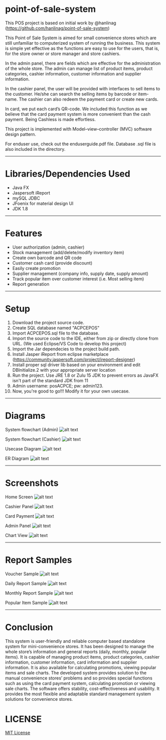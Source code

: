 # point-of-sale-system

This POS project is based on initial work by @hanlinag (https://github.com/hanlinag/point-of-sale-system)

This Point of Sale System is aimed for small convenience stores which are still unfamiliar to computerized system of running the business. This system is simple yet effective as the functions are easy to use for the users, that is, for the store owner or store manager and store cashiers.

In the admin panel, there are fields which are effective for the administration of the whole store. The admin can manage list of product items, product categories, cashier information, customer information and supplier information.

In the cashier panel, the user will be provided with interfaces to sell items to the customer. He/she can search the selling items by barcode or item-name. The cashier can also redeem the payment card or create new cards.

In card, we put each card’s QR-code. We included this function as we believe that the card payment system is more convenient than the cash payment. Being Cashless is made effortless.

This project is implemented with Model–view–controller (MVC) software design pattern.

For enduser use, check out the enduserguide.pdf file. 
Database .sql file is also included in the directory.

<hr>

# Libraries/Dependencies Used
- Java FX
- Jaspersoft iReport
- mySQL JDBC
- JFoenix for material design UI
- JDK 1.8

<hr>

# Features 
- User authorization (admin, cashier)
- Stock management (add/delete/modify inventory item)
- Create own barcode and QR code
- Customer cash card (provide discount)
- Easily create promotion
- Supplier management (company info, supply date, supply amount)
- Track popular item over customer interest (i.e. Most selling item)
- Report generation

<hr>

# Setup
1. Download the project source code.
2. Create SQL database named "ACPCEPOS"
3. Import ACPCEPOS.sql file to the database. 
4. Import the source code to the IDE, either from zip or directly clone from URL. (We used Eclipse/VS Code to develop this project)
5. Import the Jar dependecies to the project build path.
6. Install Jasper iReport from eclipse marketplace (https://community.jaspersoft.com/project/ireport-designer) 
7. Install proper sql driver lib based on your environment and edit DBInitialize.2 with your appropriate server location
8. Run the project. Use JRE 1.8 or Zulu 15 JDK to prevent errors as JavaFX isn't part of the standard JDK from 11
9. Admin username: posACPCE; pw: admin123.
10. Now, you're good to go!!! Modify it for your own usecase. 

<hr>

# Diagrams
System flowchart (Admin)
![alt text](https://raw.githubusercontent.com/spandu500/point-of-sale-system/master/images/adminflowchart.png)

System flowchart (Cashier)
![alt text](https://github.com/spandu500/point-of-sale-system/blob/master/images/cashierflowchart.png?raw=true)

Usecase Diagram
![alt text](https://github.com/spandu500/point-of-sale-system/blob/master/images/ucscasefinal.png?raw=true)


ER Diagram
![alt text](https://github.com/spandu500/point-of-sale-system/blob/master/images/ER%20Final.png?raw=true)

<hr>

# Screenshots
Home Screen
![alt text](https://github.com/spandu500/point-of-sale-system/blob/master/images/home.png?raw=true)

Cashier Panel
![alt text](https://github.com/spandu500/point-of-sale-system/blob/master/images/cashier.png?raw=true)

Card Payment
![alt text](https://github.com/spandu500/point-of-sale-system/blob/master/images/cardpayment.png?raw=true)

Admin Panel
![alt text](https://github.com/spandu500/point-of-sale-system/blob/master/images/admin.png?raw=true)

Chart View
![alt text](https://github.com/spandu500/point-of-sale-system/blob/master/images/chart.png?raw=true)


<hr>

# Report Samples
Voucher Sample
![alt text](https://github.com/spandu500/point-of-sale-system/blob/master/images/voucher.png?raw=true)

Daily Report Sample
![alt text](https://github.com/spandu500/point-of-sale-system/blob/master/images/dailysale.png?raw=true)

Monthly Report Sample
![alt text](https://github.com/spandu500/point-of-sale-system/blob/master/images/monthlysale.png?raw=true)

Popular Item Sample
![alt text](https://github.com/spandu500/point-of-sale-system/blob/master/images/popularitem.png?raw=true) 


<hr>

# Conclusion
This system is user-friendly and reliable computer based standalone system for mini-convenience stores. It has been designed to manage the whole store’s information and general reports (daily, monthly, popular items). It is capable of managing product items, product categories, cashier information, customer information, card information and supplier information. It is also available for calculating promotions, viewing popular items and sale charts. The developed system provides solution to the manual convenience stores’ problems and so provides special functions such as using the card payment system, calculating promotion or viewing sale charts. The software offers stability, cost-effectiveness and usability. It provides the most flexible and adaptable standard management system solutions for convenience stores.

# LICENSE
[MIT License](LICENSE)

